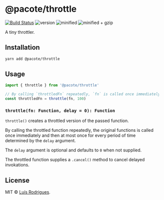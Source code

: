 # @pacote/throttle

[![Build Status](https://travis-ci.org/PacoteJS/pacote.svg?branch=master)](https://travis-ci.org/PacoteJS/pacote)
![version](https://badgen.net/npm/v/@pacote/throttle)
![minified](https://badgen.net/bundlephobia/min/@pacote/throttle)
![minified + gzip](https://badgen.net/bundlephobia/minzip/@pacote/throttle)

A tiny throttler.

## Installation

```bash
yarn add @pacote/throttle
```

## Usage

```typescript
import { throttle } from '@pacote/throttle'

// By calling `throttledFn` repeatedly, `fn` is called once immediately and then at most once every 100ms:
const throttledFn = throttle(fn, 100)
```

### `throttle(fn: Function, delay = 0): Function`

`throttle()` creates a throttled version of the passed function.

By calling the throttled function repeatedly, the original functions is called
once immediately and then at most once for every period of time determined by
the `delay` argument.

The `delay` argument is optional and defaults to `0` when not supplied.

The throttled function supplies a `.cancel()` method to cancel delayed
invokations.

## License

MIT © [Luís Rodrigues](https://goblindegook.com).
